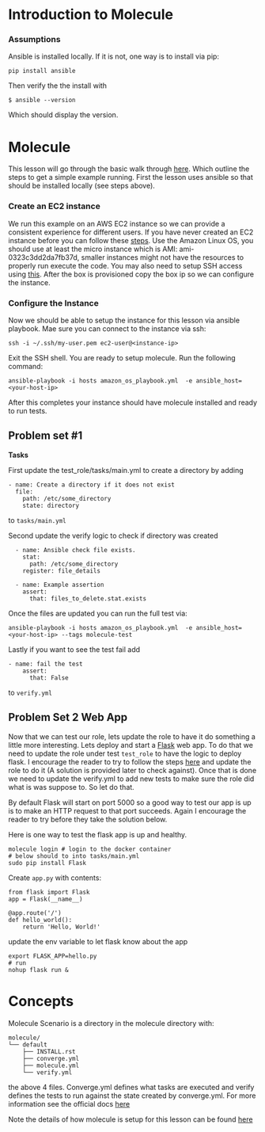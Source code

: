 # Introduction to Molecule 

### Assumptions
Ansible is installed locally. If it is not, one way is to install via pip:
```
pip install ansible
```
Then verify the the install with 
```
$ ansible --version
```
Which should display the version.

# Molecule
This lesson will go through the basic walk through [here](https://molecule.readthedocs.io/en/latest/getting-started.html#run-test-sequence-commands).
Which outline the steps to get a simple example running. First the lesson uses ansible
so that should be installed locally (see steps above). 

### Create an EC2 instance 
We run this example on an AWS EC2 instance so we can provide a consistent experience
for different users. If you have never created an EC2 instance before you can follow these [steps](https://docs.aws.amazon.com/efs/latest/ug/gs-step-one-create-ec2-resources.html).
Use the Amazon Linux OS, you should use at least the micro instance 
which is AMI: ami-0323c3dd2da7fb37d, smaller instances might not have the 
resources to properly run execute the code. You may also need to setup SSH access
using [this](https://docs.aws.amazon.com/AWSEC2/latest/UserGuide/ec2-key-pairs.html#having-ec2-create-your-key-pair).
After the box is provisioned copy the box ip so we can 
configure the instance.
 

### Configure the Instance
Now we should be able to setup the instance for this lesson via ansible playbook. 
Mae sure you can connect to the instance via ssh:
```
ssh -i ~/.ssh/my-user.pem ec2-user@<instance-ip>
```
Exit the SSH shell. You are ready to setup molecule. Run the following command:
```
ansible-playbook -i hosts amazon_os_playbook.yml  -e ansible_host=<your-host-ip>
```
After this completes your instance should have molecule installed and ready to 
run tests.

## Problem set #1
**Tasks**

First update the test_role/tasks/main.yml to create a directory by adding
```
- name: Create a directory if it does not exist
  file:
    path: /etc/some_directory
    state: directory
```
to `tasks/main.yml`

Second update the verify logic to check if directory was created
```
  - name: Ansible check file exists.
    stat:
      path: /etc/some_directory
    register: file_details

  - name: Example assertion
    assert:
      that: files_to_delete.stat.exists
```

Once the files are updated you can run the full test via:
```
ansible-playbook -i hosts amazon_os_playbook.yml  -e ansible_host=<your-host-ip> --tags molecule-test
```
Lastly if you want to see the test fail add
```  
- name: fail the test
    assert:
      that: False
```
to `verify.yml`

## Problem Set 2 Web App
Now that we can test our role, lets update the role to have it do 
something a little more interesting. Lets deploy and start a [Flask](https://www.fullstackpython.com/flask.html)
web app. To do that we need to update the role under test `test_role`
to have the logic to deploy flask. I encourage the reader to try to
follow the steps [here](https://flask.palletsprojects.com/en/1.1.x/installation/)
and update the role to do it (A solution is provided later to check against).
Once that is done we need to update the verify.yml to add new tests to make sure
the role did what is was suppose to. So let do that.

By default Flask will start on port 5000 so a good way to test our app is up is
to make an HTTP request to that port succeeds. Again I encourage the reader
to try before they take the solution below.

Here is one way to test the flask app is up and healthy. 
```
molecule login # login to the docker container
# below should to into tasks/main.yml
sudo pip install Flask
```
Create `app.py` with contents:

```
from flask import Flask
app = Flask(__name__)

@app.route('/')
def hello_world():
    return 'Hello, World!'
```
update the env variable to let flask know about the app
```
export FLASK_APP=hello.py
# run
nohup flask run &
```

# Concepts
Molecule Scenario is a directory in the molecule directory with:
```
molecule/
└── default
    ├── INSTALL.rst
    ├── converge.yml
    ├── molecule.yml
    └── verify.yml
```
the above 4 files. Converge.yml defines what tasks are executed 
and verify defines the tests to run against the state created by
converge.yml. For more information see the official docs [here](https://molecule.readthedocs.io/en/latest/configuration.html#scenario)

Note the details of how molecule is setup for this lesson can be found [here](amazon_os_playbook.yml)

